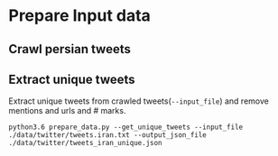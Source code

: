 # Prepare Input data

## Crawl persian tweets

## Extract unique tweets
Extract unique tweets from crawled tweets(`--input_file`) and remove mentions and urls and # marks.
```
python3.6 prepare_data.py --get_unique_tweets --input_file ./data/twitter/tweets.iran.txt --output_json_file ./data/twitter/tweets_iran_unique.json
```
